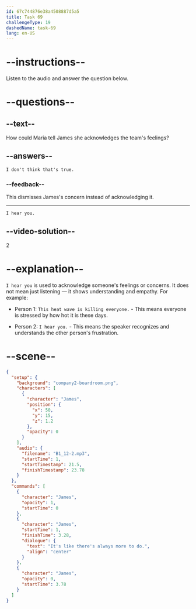 ```yaml
---
id: 67c744876e38a4508887d5a5
title: Task 69
challengeType: 19
dashedName: task-69
lang: en-US
---
```


<!-- (Audio) James: It's like there's always more to do. -->

<!-- SPEAKING -->

# --instructions--

Listen to the audio and answer the question below.  

# --questions--

## --text--

How could Maria tell James she acknowledges the team's feelings?  

## --answers--

`I don't think that's true.`

### --feedback--

This dismisses James's concern instead of acknowledging it.

---

`I hear you.`

## --video-solution--

2  

# --explanation--

`I hear you` is used to acknowledge someone's feelings or concerns. It does not mean just listening — it shows understanding and empathy. For example:

- Person 1: `This heat wave is killing everyone.` - This means everyone is stressed by how hot it is these days.

- Person 2: `I hear you.` - This means the speaker recognizes and understands the other person's frustration.

# --scene--

```json
{
  "setup": {
    "background": "company2-boardroom.png",
    "characters": [
      {
        "character": "James",
        "position": {
          "x": 50,
          "y": 15,
          "z": 1.2
        },
        "opacity": 0
      }
    ],
    "audio": {
      "filename": "B1_12-2.mp3",
      "startTime": 1,
      "startTimestamp": 21.5,
      "finishTimestamp": 23.78
    }
  },
  "commands": [
    {
      "character": "James",
      "opacity": 1,
      "startTime": 0
    },
    {
      "character": "James",
      "startTime": 1,
      "finishTime": 3.28,
      "dialogue": {
        "text": "It's like there's always more to do.",
        "align": "center"
      }
    },
    {
      "character": "James",
      "opacity": 0,
      "startTime": 3.78
    }
  ]
}
```

